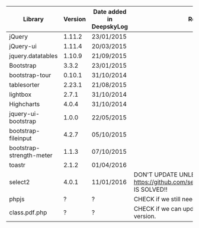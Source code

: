 | Library | Version | Date added in DeepskyLog | Remarks |
| ------- | ------- | ------------------------ | ------- |
| jQuery  | 1.11.2  | 23/01/2015 | |
| jQuery-ui | 1.11.4 | 20/03/2015 | |
| jquery.datatables | 1.10.9 | 21/09/2015 | |
| Bootstrap | 3.3.2 | 23/01/2015 | |
| bootstrap-tour | 0.10.1 | 31/10/2014 | |
| tablesorter | 2.23.1 | 21/08/2015 | |
| lightbox | 2.7.1 | 31/10/2014 | |
| Highcharts | 4.0.4 | 31/10/2014 | |
| jquery-ui-bootstrap | 1.0.0 | 22/05/2015 | |
| bootstrap-fileinput |	4.2.7 |	05/10/2015 | |
| bootstrap-strength-meter | 1.1.3 | 07/10/2015 | |
| toastr | 2.1.2 | 01/04/2016 | |
| select2 | 4.0.1 | 11/01/2016 | DON'T UPDATE UNLESS https://github.com/select2/select2/issues/3472 IS SOLVED!! |
| phpjs | ? | ? | CHECK if we still need this. Remove if possible. |
| class.pdf.php | ? | ? | CHECK if we can update this to a newer version. |

